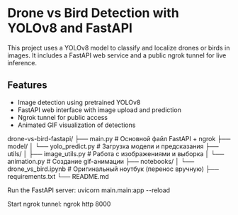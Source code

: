 # Drone vs Bird Detection with YOLOv8 and FastAPI

This project uses a YOLOv8 model to classify and localize drones or birds in images. It includes a FastAPI web service and a public ngrok tunnel for live inference.

## Features

- Image detection using pretrained YOLOv8
- FastAPI web interface with image upload and prediction
- Ngrok tunnel for public access
- Animated GIF visualization of detections

drone-vs-bird-fastapi/
├── main.py                          # Основной файл FastAPI + ngrok
├── model/
│   └── yolo_predict.py             # Загрузка модели и предсказания
├── utils/
│   ├── image_utils.py              # Работа с изображениями и выборка
│   └── animation.py                # Создание gif-анимации
├── notebooks/
│   └── drone_vs_bird.ipynb         # Оригинальный ноутбук (перенос вручную)
├── requirements.txt
└── README.md

Run the FastAPI server:
  uvicorn main.main:app --reload

Start ngrok tunnel:
  ngrok http 8000
